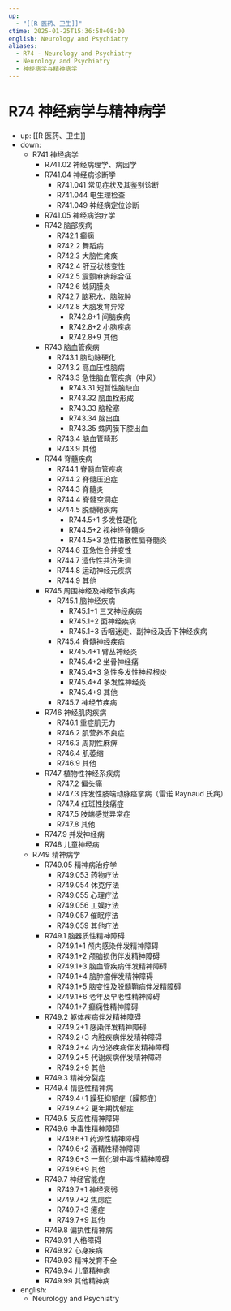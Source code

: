 ```yaml
---
up:
  - "[[R 医药、卫生]]"
ctime: 2025-01-25T15:36:58+08:00
english: Neurology and Psychiatry
aliases:
  - R74 - Neurology and Psychiatry
  - Neurology and Psychiatry
  - 神经病学与精神病学
---
```


# R74 神经病学与精神病学

- up: [[R 医药、卫生]]
- down:
	- R741 神经病学
		- R741.02 神经病理学、病因学
		- R741.04 神经病诊断学
			- R741.041 常见症状及其鉴别诊断
			- R741.044 电生理检查
			- R741.049 神经病定位诊断
		- R741.05 神经病治疗学
		- R742 脑部疾病
			- R742.1 癫痫
			- R742.2 舞蹈病
			- R742.3 大脑性瘫痪
			- R742.4 肝豆状核变性
			- R742.5 震颤麻痹综合征
			- R742.6 蛛网膜炎
			- R742.7 脑积水、脑脓肿
			- R742.8 大脑发育异常
				- R742.8+1 间脑疾病
				- R742.8+2 小脑疾病
				- R742.8+9 其他
		- R743 脑血管疾病
			- R743.1 脑动脉硬化
			- R743.2 高血压性脑病
			- R743.3 急性脑血管疾病（中风）
				- R743.31 短暂性脑缺血
				- R743.32 脑血栓形成
				- R743.33 脑栓塞
				- R743.34 脑出血
				- R743.35 蛛网膜下腔出血
			- R743.4 脑血管畸形
			- R743.9 其他
		- R744 脊髓疾病
			- R744.1 脊髓血管疾病
			- R744.2 脊髓压迫症
			- R744.3 脊髓炎
			- R744.4 脊髓空洞症
			- R744.5 脱髓鞘疾病
				- R744.5+1 多发性硬化
				- R744.5+2 视神经脊髓炎
				- R744.5+3 急性播散性脑脊髓炎
			- R744.6 亚急性合并变性
			- R744.7 遗传性共济失调
			- R744.8 运动神经元疾病
			- R744.9 其他
		- R745 周围神经及神经节疾病
			- R745.1 脑神经疾病
				- R745.1+1 三叉神经疾病
				- R745.1+2 面神经疾病
				- R745.1+3 舌咽迷走、副神经及舌下神经疾病
			- R745.4 脊髓神经疾病
				- R745.4+1 臂丛神经炎
				- R745.4+2 坐骨神经痛
				- R745.4+3 急性多发性神经根炎
				- R745.4+4 多发性神经炎
				- R745.4+9 其他
			- R745.7 神经节疾病
		- R746 神经肌肉疾病
			- R746.1 重症肌无力
			- R746.2 肌营养不良症
			- R746.3 周期性麻痹
			- R746.4 肌萎缩
			- R746.9 其他
		- R747 植物性神经系疾病
			- R747.2 偏头痛
			- R747.3 阵发性肢端动脉痉挛病（雷诺 Raynaud 氏病）
			- R747.4 红斑性肢痛症
			- R747.5 肢端感觉异常症
			- R747.8 其他
		- R747.9 并发神经病
		- R748 儿童神经病
	- R749 精神病学
		- R749.05 精神病治疗学
			- R749.053 药物疗法
			- R749.054 休克疗法
			- R749.055 心理疗法
			- R749.056 工娱疗法
			- R749.057 催眠疗法
			- R749.059 其他疗法
		- R749.1 脑器质性精神障碍
			- R749.1+1 颅内感染伴发精神障碍
			- R749.1+2 颅脑损伤伴发精神障碍
			- R749.1+3 脑血管疾病伴发精神障碍
			- R749.1+4 脑肿瘤伴发精神障碍
			- R749.1+5 脑变性及脱髓鞘病伴发精障碍
			- R749.1+6 老年及早老性精神障碍
			- R749.1+7 癫痫性精神障碍
		- R749.2 躯体疾病伴发精神障碍
			- R749.2+1 感染伴发精神障碍
			- R749.2+3 内脏疾病伴发精神障碍
			- R749.2+4 内分泌疾病伴发精神障碍
			- R749.2+5 代谢疾病伴发精神障碍
			- R749.2+9 其他
		- R749.3 精神分裂症
		- R749.4 情感性精神病
			- R749.4+1 躁狂抑郁症（躁郁症）
			- R749.4+2 更年期忧郁症
		- R749.5 反应性精神障碍
		- R749.6 中毒性精神障碍
			- R749.6+1 药源性精神障碍
			- R749.6+2 酒精性精神障碍
			- R749.6+3 一氧化碳中毒性精神障碍
			- R749.6+9 其他
		- R749.7 神经官能症
			- R749.7+1 神经衰弱
			- R749.7+2 焦虑症
			- R749.7+3 癔症
			- R749.7+9 其他
		- R749.8 偏执性精神病
		- R749.91 人格障碍
		- R749.92 心身疾病
		- R749.93 精神发育不全
		- R749.94 儿童精神病
		- R749.99 其他精神病
- english:
	- Neurology and Psychiatry
